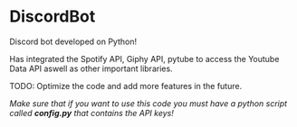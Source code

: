 # DiscordBot

Discord bot developed on Python!

Has integrated the Spotify API, Giphy API, pytube to access the Youtube Data API aswell as other important libraries. 

TODO: Optimize the code and add more features in the future.

*Make sure that if you want to use this code you must have a python script called **config.py** that contains the API keys!*
